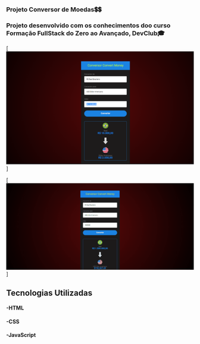 ### Projeto Conversor de Moedas💲💲

### Projeto desenvolvido com os conhecimentos doo curso Formação FullStack do Zero ao Avançado, DevClub🎓


[<img src="./img/conversor.png">]

[<img src="./img/tela-projeto-conversor.gif">]


## Tecnologias Utilizadas

#### -HTML
#### -CSS
#### -JavaScript
